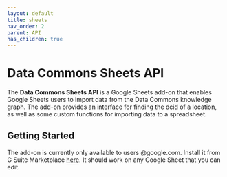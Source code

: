 ```yaml
---
layout: default
title: sheets
nav_order: 2
parent: API
has_children: true
---
```

# Data Commons Sheets API

The **Data Commons Sheets API** is a Google Sheets add-on that enables Google Sheets
users to import data from the Data Commons knowledge graph. The add-on provides an
interface for finding the dcid of a location, as well as some custom functions for
importing data to a spreadsheet.

## Getting Started

The add-on is currently only available to users @google.com. Install it from G Suite Marketplace [here](https://gsuite.google.com/marketplace/app/data_commons/176057373416). It should work on any Google Sheet that you can edit.
